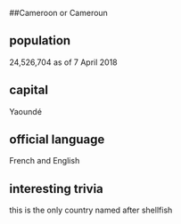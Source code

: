##Cameroon or Cameroun
## population
24,526,704 as of 7 April 2018

## capital
Yaoundé
 
## official language
French and English

## interesting trivia
this is the only country named after shellfish


